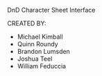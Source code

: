 
DnD Character Sheet Interface

CREATED BY:
* Michael Kimball
* Quinn Roundy
* Brandon Lumsden
* Joshua Teel
* William Feduccia
